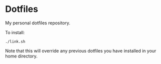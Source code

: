 # Dotfiles

My personal dotfiles repository.

To install:

```
./link.sh
```

Note that this will override any previous dotfiles you have installed in your
home directory.
